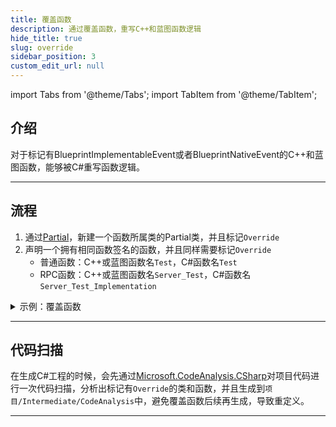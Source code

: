 ```yaml
---
title: 覆盖函数
description: 通过覆盖函数，重写C++和蓝图函数逻辑
hide_title: true
slug: override
sidebar_position: 3
custom_edit_url: null
---
```


import Tabs from '@theme/Tabs';
import TabItem from '@theme/TabItem';

## 介绍

对于标记有BlueprintImplementableEvent或者BlueprintNativeEvent的C++和蓝图函数，能够被C#重写函数逻辑。

---

## 流程

1. 通过[Partial](https://learn.microsoft.com/en-us/dotnet/csharp/programming-guide/classes-and-structs/partial-classes-and-methods)，新建一个函数所属类的Partial类，并且标记`Override`
2. 声明一个拥有相同函数签名的函数，并且同样需要标记`Override`
    - 普通函数：C++或蓝图函数名`Test`，C#函数名`Test`
    - RPC函数：C++或蓝图函数名`Server_Test`，C#函数名`Server_Test_Implementation`

<details>

<summary>示例：覆盖函数</summary>

<Tabs>

<TabItem value="C++" label="C++" default>

```cpp
#pragma once

#include "CoreMinimal.h"
#include "GameFramework/Actor.h"
#include "TestCSharpFunctionActor.generated.h"

UCLASS()
class UNREALCSHARPTEST_API ATestCSharpFunctionActor : public AActor
{
	GENERATED_BODY()

public:
	// Sets default values for this actor's properties
	ATestCSharpFunctionActor();

public:
	UFUNCTION(BlueprintCallable, BlueprintNativeEvent)
	void SetInt32ValueFunction(int32 InInt32Value);

	UFUNCTION(BlueprintCallable, BlueprintNativeEvent)
	int32 GetInt32ValueFunction() const;

	UFUNCTION(BlueprintCallable, BlueprintNativeEvent)
	void OutInt32ValueFunction(int32& OutInt32Value) const;
};
```

</TabItem>

<TabItem value="C#" label="C#">

```csharp
using Script.CoreUObject;

namespace Script.UnrealCSharpTest
{
    [Override]
    public partial class ATestCSharpFunctionActor
    {
        [Override]
        public void SetInt32ValueFunction(int InInt32Value)
        {
            Int32Value = InInt32Value;
        }

        [Override]
        public int GetInt32ValueFunction()
        {
            return Int32Value;
        }

        [Override]
        public void OutInt32ValueFunction(ref int OutInt32Value)
        {
            OutInt32Value = Int32Value;
        }
    }
}
```

</TabItem>

</Tabs>

</details>

---

## 代码扫描
在生成C#工程的时候，会先通过[Microsoft.CodeAnalysis.CSharp](https://www.nuget.org/packages/Microsoft.CodeAnalysis.CSharp/)对项目代码进行一次代码扫描，分析出标记有`Override`的类和函数，并且生成到`项目/Intermediate/CodeAnalysis`中，避免覆盖函数后续再生成，导致重定义。

---
